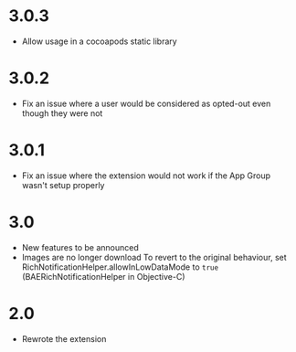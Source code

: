 # 3.0.3

- Allow usage in a cocoapods static library

# 3.0.2

- Fix an issue where a user would be considered as opted-out even though they were not

# 3.0.1

- Fix an issue where the extension would not work if the App Group wasn't setup properly

# 3.0

- New features to be announced
- Images are no longer download
  To revert to the original behaviour, set RichNotificationHelper.allowInLowDataMode to `true` (BAERichNotificationHelper in Objective-C)

# 2.0

- Rewrote the extension
